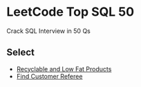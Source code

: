 # LeetCode Top SQL 50

Crack SQL Interview in 50 Qs

## Select

- [Recyclable and Low Fat Products](./recyclable_and_low_fat_products)
- [Find Customer Referee](./find_customer_referee)